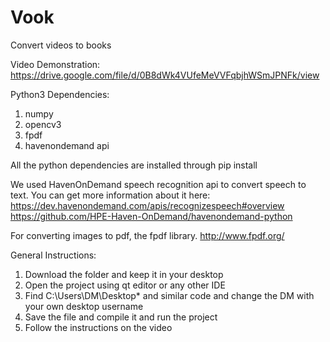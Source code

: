 # Vook
Convert videos to books

Video Demonstration: https://drive.google.com/file/d/0B8dWk4VUfeMeVVFqbjhWSmJPNFk/view

Python3 Dependencies: 
  1. numpy
  2. opencv3
  3. fpdf
  4. havenondemand api 
  
All the python dependencies are installed through pip install

We used HavenOnDemand speech recognition api to convert speech to text. You can get more information about it here:
https://dev.havenondemand.com/apis/recognizespeech#overview
https://github.com/HPE-Haven-OnDemand/havenondemand-python

For converting images to pdf, the fpdf library.
http://www.fpdf.org/


General Instructions:
  1. Download the folder and keep it in your desktop
  2. Open the project using qt editor or any other IDE
  3. Find C:\Users\DM\Desktop\* and similar code and change the DM with your own desktop username
  4. Save the file and compile it and run the project
  5. Follow the instructions on the video
